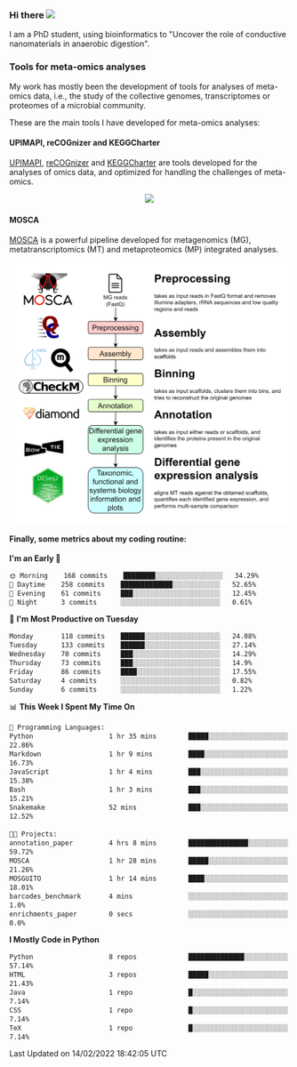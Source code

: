 ### Hi there <img src="https://media.giphy.com/media/hvRJCLFzcasrR4ia7z/giphy.gif" width="25px">

I am a PhD student, using bioinformatics to "Uncover the role of conductive nanomaterials in anaerobic digestion".

### Tools for meta-omics analyses

My work has mostly been the development of tools for analyses of meta-omics data, i.e., the study of the collective genomes, transcriptomes or proteomes of a microbial community.

These are the main tools I have developed for meta-omics analyses:

#### UPIMAPI, reCOGnizer and KEGGCharter

[UPIMAPI](https://github.com/iquasere/UPIMAPI), [reCOGnizer](https://github.com/iquasere/reCOGnizer) and [KEGGCharter](https://github.com/iquasere/KEGGCharter) are tools developed for the analyses of omics data, and optimized for handling the challenges of meta-omics.

<p align="center">
    <img src="assets/annotation_paper.png">
</p>

#### MOSCA

[MOSCA](https://github.com/iquasere/MOSCA) is a powerful pipeline developed for metagenomics (MG), metatranscriptomics (MT) and metaproteomics (MP) integrated analyses.

<p align="center">
    <img src="assets/mosca_workflow.png" align="center" width="700">
</p>


#### Finally, some metrics about my coding routine:

<!--START_SECTION:waka-->
**I'm an Early 🐤** 

```text
🌞 Morning    168 commits    ████████░░░░░░░░░░░░░░░░░   34.29% 
🌆 Daytime    258 commits    █████████████░░░░░░░░░░░░   52.65% 
🌃 Evening    61 commits     ███░░░░░░░░░░░░░░░░░░░░░░   12.45% 
🌙 Night      3 commits      ░░░░░░░░░░░░░░░░░░░░░░░░░   0.61%

```
📅 **I'm Most Productive on Tuesday** 

```text
Monday       118 commits    ██████░░░░░░░░░░░░░░░░░░░   24.08% 
Tuesday      133 commits    ██████░░░░░░░░░░░░░░░░░░░   27.14% 
Wednesday    70 commits     ███░░░░░░░░░░░░░░░░░░░░░░   14.29% 
Thursday     73 commits     ███░░░░░░░░░░░░░░░░░░░░░░   14.9% 
Friday       86 commits     ████░░░░░░░░░░░░░░░░░░░░░   17.55% 
Saturday     4 commits      ░░░░░░░░░░░░░░░░░░░░░░░░░   0.82% 
Sunday       6 commits      ░░░░░░░░░░░░░░░░░░░░░░░░░   1.22%

```


📊 **This Week I Spent My Time On** 

```text
💬 Programming Languages: 
Python                   1 hr 35 mins        █████░░░░░░░░░░░░░░░░░░░░   22.86% 
Markdown                 1 hr 9 mins         ████░░░░░░░░░░░░░░░░░░░░░   16.73% 
JavaScript               1 hr 4 mins         ███░░░░░░░░░░░░░░░░░░░░░░   15.38% 
Bash                     1 hr 3 mins         ███░░░░░░░░░░░░░░░░░░░░░░   15.21% 
Snakemake                52 mins             ███░░░░░░░░░░░░░░░░░░░░░░   12.52%

🐱‍💻 Projects: 
annotation_paper         4 hrs 8 mins        ███████████████░░░░░░░░░░   59.72% 
MOSCA                    1 hr 28 mins        █████░░░░░░░░░░░░░░░░░░░░   21.26% 
MOSGUITO                 1 hr 14 mins        ████░░░░░░░░░░░░░░░░░░░░░   18.01% 
barcodes_benchmark       4 mins              ░░░░░░░░░░░░░░░░░░░░░░░░░   1.0% 
enrichments_paper        0 secs              ░░░░░░░░░░░░░░░░░░░░░░░░░   0.0%

```

**I Mostly Code in Python** 

```text
Python                   8 repos             ██████████████░░░░░░░░░░░   57.14% 
HTML                     3 repos             █████░░░░░░░░░░░░░░░░░░░░   21.43% 
Java                     1 repo              █░░░░░░░░░░░░░░░░░░░░░░░░   7.14% 
CSS                      1 repo              █░░░░░░░░░░░░░░░░░░░░░░░░   7.14% 
TeX                      1 repo              █░░░░░░░░░░░░░░░░░░░░░░░░   7.14%

```



 Last Updated on 14/02/2022 18:42:05 UTC
<!--END_SECTION:waka-->
